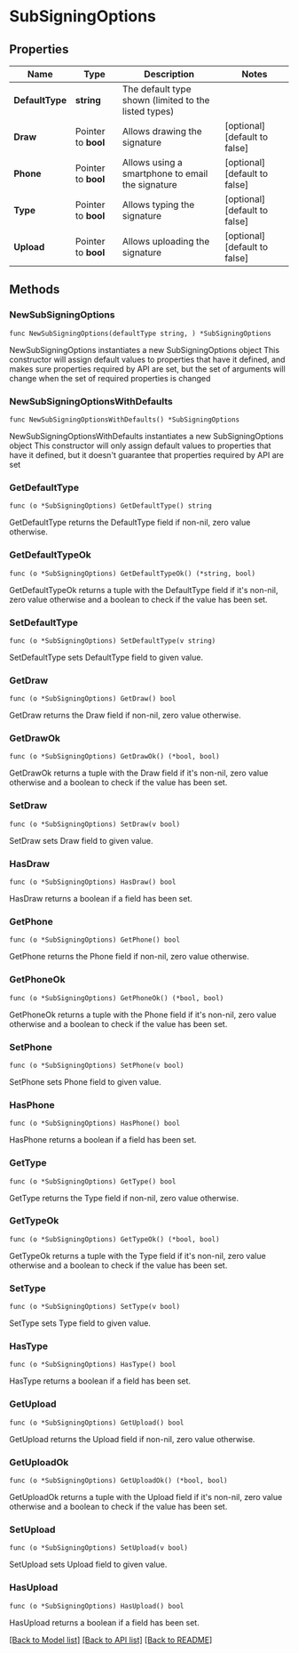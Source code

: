 # SubSigningOptions

## Properties

Name | Type | Description | Notes
------------ | ------------- | ------------- | -------------
**DefaultType** | **string** | The default type shown (limited to the listed types) | 
**Draw** | Pointer to **bool** | Allows drawing the signature | [optional] [default to false]
**Phone** | Pointer to **bool** | Allows using a smartphone to email the signature | [optional] [default to false]
**Type** | Pointer to **bool** | Allows typing the signature | [optional] [default to false]
**Upload** | Pointer to **bool** | Allows uploading the signature | [optional] [default to false]

## Methods

### NewSubSigningOptions

`func NewSubSigningOptions(defaultType string, ) *SubSigningOptions`

NewSubSigningOptions instantiates a new SubSigningOptions object
This constructor will assign default values to properties that have it defined,
and makes sure properties required by API are set, but the set of arguments
will change when the set of required properties is changed

### NewSubSigningOptionsWithDefaults

`func NewSubSigningOptionsWithDefaults() *SubSigningOptions`

NewSubSigningOptionsWithDefaults instantiates a new SubSigningOptions object
This constructor will only assign default values to properties that have it defined,
but it doesn't guarantee that properties required by API are set

### GetDefaultType

`func (o *SubSigningOptions) GetDefaultType() string`

GetDefaultType returns the DefaultType field if non-nil, zero value otherwise.

### GetDefaultTypeOk

`func (o *SubSigningOptions) GetDefaultTypeOk() (*string, bool)`

GetDefaultTypeOk returns a tuple with the DefaultType field if it's non-nil, zero value otherwise
and a boolean to check if the value has been set.

### SetDefaultType

`func (o *SubSigningOptions) SetDefaultType(v string)`

SetDefaultType sets DefaultType field to given value.


### GetDraw

`func (o *SubSigningOptions) GetDraw() bool`

GetDraw returns the Draw field if non-nil, zero value otherwise.

### GetDrawOk

`func (o *SubSigningOptions) GetDrawOk() (*bool, bool)`

GetDrawOk returns a tuple with the Draw field if it's non-nil, zero value otherwise
and a boolean to check if the value has been set.

### SetDraw

`func (o *SubSigningOptions) SetDraw(v bool)`

SetDraw sets Draw field to given value.

### HasDraw

`func (o *SubSigningOptions) HasDraw() bool`

HasDraw returns a boolean if a field has been set.

### GetPhone

`func (o *SubSigningOptions) GetPhone() bool`

GetPhone returns the Phone field if non-nil, zero value otherwise.

### GetPhoneOk

`func (o *SubSigningOptions) GetPhoneOk() (*bool, bool)`

GetPhoneOk returns a tuple with the Phone field if it's non-nil, zero value otherwise
and a boolean to check if the value has been set.

### SetPhone

`func (o *SubSigningOptions) SetPhone(v bool)`

SetPhone sets Phone field to given value.

### HasPhone

`func (o *SubSigningOptions) HasPhone() bool`

HasPhone returns a boolean if a field has been set.

### GetType

`func (o *SubSigningOptions) GetType() bool`

GetType returns the Type field if non-nil, zero value otherwise.

### GetTypeOk

`func (o *SubSigningOptions) GetTypeOk() (*bool, bool)`

GetTypeOk returns a tuple with the Type field if it's non-nil, zero value otherwise
and a boolean to check if the value has been set.

### SetType

`func (o *SubSigningOptions) SetType(v bool)`

SetType sets Type field to given value.

### HasType

`func (o *SubSigningOptions) HasType() bool`

HasType returns a boolean if a field has been set.

### GetUpload

`func (o *SubSigningOptions) GetUpload() bool`

GetUpload returns the Upload field if non-nil, zero value otherwise.

### GetUploadOk

`func (o *SubSigningOptions) GetUploadOk() (*bool, bool)`

GetUploadOk returns a tuple with the Upload field if it's non-nil, zero value otherwise
and a boolean to check if the value has been set.

### SetUpload

`func (o *SubSigningOptions) SetUpload(v bool)`

SetUpload sets Upload field to given value.

### HasUpload

`func (o *SubSigningOptions) HasUpload() bool`

HasUpload returns a boolean if a field has been set.


[[Back to Model list]](../README.md#documentation-for-models) [[Back to API list]](../README.md#documentation-for-api-endpoints) [[Back to README]](../README.md)



